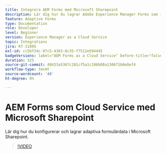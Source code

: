 ```yaml
---
title: Integrera AEM Forms med Microsoft Sharepoint
description: Lär dig hur du lagrar Adobe Experience Manager Forms som inskickade data från Cloud Service i Microsoft Sharepoint
feature: Adaptive Forms
type: Documentation
role: Developer
level: Beginner
version: Experience Manager as a Cloud Service
topic: Integrations
jira: KT-11895
exl-id: cc5bf24c-97c5-4383-8c35-f7512e594445
badgeVersions: label="AEM Forms as a Cloud Service" before-title="false"
duration: 525
source-git-commit: 48433a5367c281cf5a1c106b08a1306f1b0e8ef4
workflow-type: tm+mt
source-wordcount: '48'
ht-degree: 0%

---
```


# AEM Forms som Cloud Service med Microsoft Sharepoint

Lär dig hur du konfigurerar och lagrar adaptiva formulärdata i Microsoft Sharepoint.

>[!VIDEO](https://video.tv.adobe.com/v/3415793/?quality=12&learn=on)
